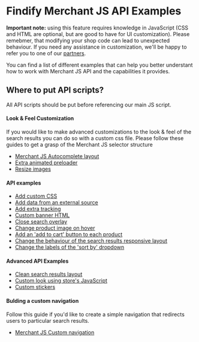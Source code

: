 # Findify Merchant JS API Examples 

__Important note:__ using this feature requires knowledge in JavaScript (CSS and HTML are optional, but are good to have for UI customization). Please remebmer, that modifying your shop code can lead to unexpected behaviour. If you need any assistance in customization, we'll be happy to refer you to one of our [partners](http://findify.io/partners/?utm_source=github_documentation&utm_medium=github_documentation&utm_campaign=github_documentation
).

You can find a list of different examples that can help you better understant how to work with Merchant JS API and the capabilities it provides.

## Where to put API scripts? 

All API scripts should be put before referencing our main JS script.

#### Look & Feel Customization
If you would like to make advanced customizations to the look & feel of the search results you can do so with a custom css file. Please follow these guides to get a grasp of the Merchant JS selector structure
* [Merchant JS Autocomplete layout](customization/autocomplete.scss)
* [Extra animated preloader](customization/preloader.md)
* [Resize images](customization/resizeImage.md)

#### API examples
* [Add custom CSS](addCustomCss.md)
* [Add data from an external source](addDataFromAnExternalSource.md)
* [Add extra tracking](addExtraTracking.md)
* [Custom banner HTML](customBannerHtml.md)
* [Close search overlay](closeSearchOverlay.md)
* [Change product image on hover](productImageOnHover.md)
* [Add an 'add to cart' button to each product](searchResultsProductAddToCart.md)
* [Change the behaviour of the search results responsive layout](searchResultsResponsiveLayout.md)
* [Change the labels of the 'sort by' dropdown](sortByLabels.md)

#### Advanced API Examples
* [Clean search results layout](use-cases/cleanSearchResultsLayout.md)
* [Custom look using store's JavaScript](use-cases/customLookUsingStoreJS.md)
* [Custom stickers](use-cases/customStickers.md)

#### Bulding a custom navigation
Follow this guide if you'd like to create a simple navigation that redirects users to particular search results.
* [Merchant JS Custom navigation](core/manualNavigation.md)
